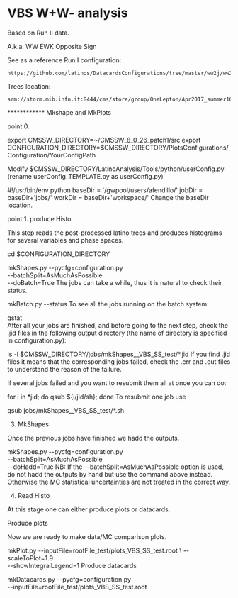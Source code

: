 VBS W+W- analysis
====

Based on Run II data.

A.k.a. WW EWK Opposite Sign

See as a reference Run I configuration:

    https://github.com/latinos/DatacardsConfigurations/tree/master/ww2j/ww2jewk
    

Trees location:

    srm://storm.mib.infn.it:8444/cms/store/group/OneLepton/Apr2017_summer16/lepSel__MCWeights__bSFLpTEffMulti__cleanTauMC__l2loose__hadd__l2tightOR__LepTrgFix__dorochester__formulasMC__wwSel/


************ Mkshape and MkPlots  

point 0.

export CMSSW_DIRECTORY=~/CMSSW_8_0_26_patch1/src
export CONFIGURATION_DIRECTORY=$CMSSW_DIRECTORY/PlotsConfigurations/Configuration/YourConfigPath    

Modify $CMSSW_DIRECTORY/LatinoAnalysis/Tools/python/userConfig.py (rename userConfig_TEMPLATE.py as userConfig.py)

#!/usr/bin/env python
baseDir  = '/gwpool/users/afendillo/'
jobDir   = baseDir+'jobs/'
workDir  = baseDir+'workspace/'
Change the baseDir location.


point 1. produce Histo



This step reads the post-processed latino trees and produces histograms for several variables and phase spaces.

cd $CONFIGURATION_DIRECTORY

mkShapes.py --pycfg=configuration.py \
            --batchSplit=AsMuchAsPossible \
            --doBatch=True
The jobs can take a while, thus it is natural to check their status.

mkBatch.py --status
To see all the jobs running on the batch system:

qstat  
After all your jobs are finished, and before going to the next step, check the .jid files in the following output directory (the name of directory is specified in configuration.py):

ls -l $CMSSW_DIRECTORY/jobs/mkShapes__VBS_SS_test/*.jid
If you find .jid files it means that the corresponding jobs failed, check the .err and .out files to understand the reason of the failure.

If several jobs failed and you want to resubmit them all at once you can do:

for i in *jid; do qsub ${i/jid/sh}; done
To resubmit one job use

qsub jobs/mkShapes__VBS_SS_test/*.sh

3. MkShapes

Once the previous jobs have finished we hadd the outputs.

mkShapes.py --pycfg=configuration.py \
            --batchSplit=AsMuchAsPossible \
            --doHadd=True
NB: If the --batchSplit=AsMuchAsPossible option is used, do not hadd the outputs by hand but use the command above instead. Otherwise the MC statistical uncertainties are not treated in the correct way.



4. Read Histo


At this stage one can either produce plots or datacards.

Produce plots

Now we are ready to make data/MC comparison plots.

mkPlot.py --inputFile=rootFile_test/plots_VBS_SS_test.root \ 
	    --scaleToPlot=1.9 \
	      --showIntegralLegend=1
Produce datacards

mkDatacards.py --pycfg=configuration.py \
               --inputFile=rootFile_test/plots_VBS_SS_test.root